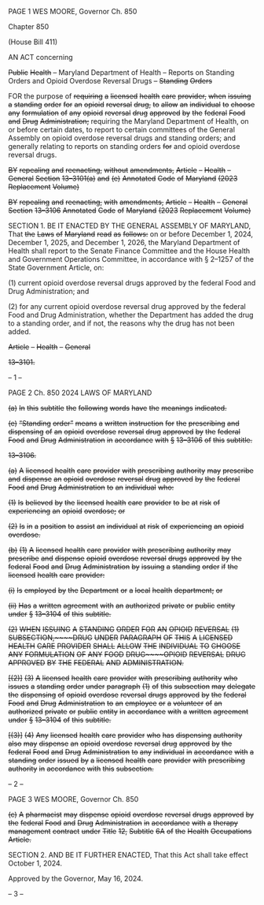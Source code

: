 PAGE 1
WES MOORE, Governor Ch. 850

Chapter 850

(House Bill 411)

AN ACT concerning

~~Public~~ ~~Health~~ ~~–~~ Maryland Department of Health – Reports on Standing Orders
and Opioid Overdose Reversal Drugs ~~–~~ ~~Standing~~ ~~Orders~~

FOR the purpose of ~~requiring~~ ~~a~~ ~~licensed~~ ~~health~~ ~~care~~ ~~provider,~~ ~~when~~ ~~issuing~~ ~~a~~ ~~standing~~ ~~order~~
~~for~~ ~~an~~ ~~opioid~~ ~~reversal~~ ~~drug,~~ ~~to~~ ~~allow~~ ~~an~~ ~~individual~~ ~~to~~ ~~choose~~ ~~any~~ ~~formulation~~ ~~of~~ ~~any~~
~~opioid~~ ~~reversal~~ ~~drug~~ ~~approved~~ ~~by~~ ~~the~~ ~~federal~~ ~~Food~~ ~~and~~ ~~Drug~~ ~~Administration;~~
requiring the Maryland Department of Health, on or before certain dates, to report
to certain committees of the General Assembly on opioid overdose reversal drugs and
standing orders; and generally relating to reports on standing orders ~~for~~ and opioid
overdose reversal drugs.

~~BY~~ ~~repealing~~ ~~and~~ ~~reenacting,~~ ~~without~~ ~~amendments,~~
~~Article~~ ~~–~~ ~~Health~~ ~~–~~ ~~General~~
~~Section~~ ~~13–3101(a)~~ ~~and~~ ~~(e)~~
~~Annotated~~ ~~Code~~ ~~of~~ ~~Maryland~~
~~(2023~~ ~~Replacement~~ ~~Volume)~~

~~BY~~ ~~repealing~~ ~~and~~ ~~reenacting,~~ ~~with~~ ~~amendments,~~
~~Article~~ ~~–~~ ~~Health~~ ~~–~~ ~~General~~
~~Section~~ ~~13–3106~~
~~Annotated~~ ~~Code~~ ~~of~~ ~~Maryland~~
~~(2023~~ ~~Replacement~~ ~~Volume)~~

SECTION 1. BE IT ENACTED BY THE GENERAL ASSEMBLY OF MARYLAND,
That ~~the~~ ~~Laws~~ ~~of~~ ~~Maryland~~ ~~read~~ ~~as~~ ~~follows:~~ on or before December 1, 2024, December 1,
2025, and December 1, 2026, the Maryland Department of Health shall report to the Senate
Finance Committee and the House Health and Government Operations Committee, in
accordance with § 2–1257 of the State Government Article, on:

(1) current opioid overdose reversal drugs approved by the federal Food
and Drug Administration; and

(2) for any current opioid overdose reversal drug approved by the federal
Food and Drug Administration, whether the Department has added the drug to a standing
order, and if not, the reasons why the drug has not been added.

~~Article~~ ~~–~~ ~~Health~~ ~~–~~ ~~General~~

~~13–3101.~~

– 1 –

PAGE 2
Ch. 850 2024 LAWS OF MARYLAND

~~(a)~~ ~~In~~ ~~this~~ ~~subtitle~~ ~~the~~ ~~following~~ ~~words~~ ~~have~~ ~~the~~ ~~meanings~~ ~~indicated.~~

~~(e)~~ ~~“Standing~~ ~~order”~~ ~~means~~ ~~a~~ ~~written~~ ~~instruction~~ ~~for~~ ~~the~~ ~~prescribing~~ ~~and~~
~~dispensing~~ ~~of~~ ~~an~~ ~~opioid~~ ~~overdose~~ ~~reversal~~ ~~drug~~ ~~approved~~ ~~by~~ ~~the~~ ~~federal~~ ~~Food~~ ~~and~~ ~~Drug~~
~~Administration~~ ~~in~~ ~~accordance~~ ~~with~~ ~~§~~ ~~13–3106~~ ~~of~~ ~~this~~ ~~subtitle.~~

~~13–3106.~~

~~(a)~~ ~~A~~ ~~licensed~~ ~~health~~ ~~care~~ ~~provider~~ ~~with~~ ~~prescribing~~ ~~authority~~ ~~may~~ ~~prescribe~~ ~~and~~
~~dispense~~ ~~an~~ ~~opioid~~ ~~overdose~~ ~~reversal~~ ~~drug~~ ~~approved~~ ~~by~~ ~~the~~ ~~federal~~ ~~Food~~ ~~and~~ ~~Drug~~
~~Administration~~ ~~to~~ ~~an~~ ~~individual~~ ~~who:~~

~~(1)~~ ~~Is~~ ~~believed~~ ~~by~~ ~~the~~ ~~licensed~~ ~~health~~ ~~care~~ ~~provider~~ ~~to~~ ~~be~~ ~~at~~ ~~risk~~ ~~of~~
~~experiencing~~ ~~an~~ ~~opioid~~ ~~overdose;~~ ~~or~~

~~(2)~~ ~~Is~~ ~~in~~ ~~a~~ ~~position~~ ~~to~~ ~~assist~~ ~~an~~ ~~individual~~ ~~at~~ ~~risk~~ ~~of~~ ~~experiencing~~ ~~an~~ ~~opioid~~
~~overdose.~~

~~(b)~~ ~~(1)~~ ~~A~~ ~~licensed~~ ~~health~~ ~~care~~ ~~provider~~ ~~with~~ ~~prescribing~~ ~~authority~~ ~~may~~
~~prescribe~~ ~~and~~ ~~dispense~~ ~~opioid~~ ~~overdose~~ ~~reversal~~ ~~drugs~~ ~~approved~~ ~~by~~ ~~the~~ ~~federal~~ ~~Food~~ ~~and~~
~~Drug~~ ~~Administration~~ ~~by~~ ~~issuing~~ ~~a~~ ~~standing~~ ~~order~~ ~~if~~ ~~the~~ ~~licensed~~ ~~health~~ ~~care~~ ~~provider:~~

~~(i)~~ ~~Is~~ ~~employed~~ ~~by~~ ~~the~~ ~~Department~~ ~~or~~ ~~a~~ ~~local~~ ~~health~~ ~~department;~~ ~~or~~

~~(ii)~~ ~~Has~~ ~~a~~ ~~written~~ ~~agreement~~ ~~with~~ ~~an~~ ~~authorized~~ ~~private~~ ~~or~~ ~~public~~
~~entity~~ ~~under~~ ~~§~~ ~~13–3104~~ ~~of~~ ~~this~~ ~~subtitle.~~

~~(2)~~ ~~WHEN~~ ~~ISSUING~~ ~~A~~ ~~STANDING~~ ~~ORDER~~ ~~FOR~~ ~~AN~~ ~~OPIOID~~ ~~REVERSAL~~
~~(1)~~ ~~SUBSECTION,~~~~DRUG~~ ~~UNDER~~ ~~PARAGRAPH~~ ~~OF~~ ~~THIS~~ ~~A~~ ~~LICENSED~~ ~~HEALTH~~ ~~CARE~~
~~PROVIDER~~ ~~SHALL~~ ~~ALLOW~~ ~~THE~~ ~~INDIVIDUAL~~ ~~TO~~ ~~CHOOSE~~ ~~ANY~~ ~~FORMULATION~~ ~~OF~~ ~~ANY~~
~~FOOD~~ ~~DRUG~~~~OPIOID~~ ~~REVERSAL~~ ~~DRUG~~ ~~APPROVED~~ ~~BY~~ ~~THE~~ ~~FEDERAL~~ ~~AND~~
~~ADMINISTRATION.~~

~~[(2)]~~ ~~(3)~~ ~~A~~ ~~licensed~~ ~~health~~ ~~care~~ ~~provider~~ ~~with~~ ~~prescribing~~ ~~authority~~ ~~who~~
~~issues~~ ~~a~~ ~~standing~~ ~~order~~ ~~under~~ ~~paragraph~~ ~~(1)~~ ~~of~~ ~~this~~ ~~subsection~~ ~~may~~ ~~delegate~~ ~~the~~ ~~dispensing~~
~~of~~ ~~opioid~~ ~~overdose~~ ~~reversal~~ ~~drugs~~ ~~approved~~ ~~by~~ ~~the~~ ~~federal~~ ~~Food~~ ~~and~~ ~~Drug~~ ~~Administration~~ ~~to~~
~~an~~ ~~employee~~ ~~or~~ ~~a~~ ~~volunteer~~ ~~of~~ ~~an~~ ~~authorized~~ ~~private~~ ~~or~~ ~~public~~ ~~entity~~ ~~in~~ ~~accordance~~ ~~with~~ ~~a~~
~~written~~ ~~agreement~~ ~~under~~ ~~§~~ ~~13–3104~~ ~~of~~ ~~this~~ ~~subtitle.~~

~~[(3)]~~ ~~(4)~~ ~~Any~~ ~~licensed~~ ~~health~~ ~~care~~ ~~provider~~ ~~who~~ ~~has~~ ~~dispensing~~ ~~authority~~
~~also~~ ~~may~~ ~~dispense~~ ~~an~~ ~~opioid~~ ~~overdose~~ ~~reversal~~ ~~drug~~ ~~approved~~ ~~by~~ ~~the~~ ~~federal~~ ~~Food~~ ~~and~~ ~~Drug~~
~~Administration~~ ~~to~~ ~~any~~ ~~individual~~ ~~in~~ ~~accordance~~ ~~with~~ ~~a~~ ~~standing~~ ~~order~~ ~~issued~~ ~~by~~ ~~a~~ ~~licensed~~
~~health~~ ~~care~~ ~~provider~~ ~~with~~ ~~prescribing~~ ~~authority~~ ~~in~~ ~~accordance~~ ~~with~~ ~~this~~ ~~subsection.~~

– 2 –

PAGE 3
WES MOORE, Governor Ch. 850

~~(c)~~ ~~A~~ ~~pharmacist~~ ~~may~~ ~~dispense~~ ~~opioid~~ ~~overdose~~ ~~reversal~~ ~~drugs~~ ~~approved~~ ~~by~~ ~~the~~
~~federal~~ ~~Food~~ ~~and~~ ~~Drug~~ ~~Administration~~ ~~in~~ ~~accordance~~ ~~with~~ ~~a~~ ~~therapy~~ ~~management~~ ~~contract~~
~~under~~ ~~Title~~ ~~12,~~ ~~Subtitle~~ ~~6A~~ ~~of~~ ~~the~~ ~~Health~~ ~~Occupations~~ ~~Article.~~

SECTION 2. AND BE IT FURTHER ENACTED, That this Act shall take effect
October 1, 2024.

Approved by the Governor, May 16, 2024.

– 3 –